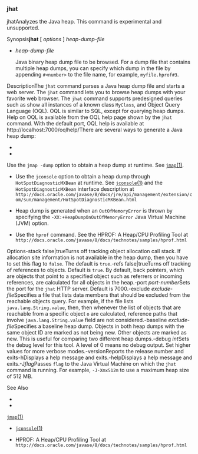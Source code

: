 ### jhat

jhatAnalyzes the Java heap. This command is experimental and unsupported.

Synopsis**jhat** [ *options* ] *heap-dump-file*

- *heap-dump-file*

  Java binary heap dump file to be browsed. For a dump file that contains multiple heap dumps, you can specify which dump in the file by appending `#<number>` to the file name, for example, `myfile.hprof#3`.

DescriptionThe `jhat` command parses a Java heap dump file and starts a web server. The `jhat` command lets you to browse heap dumps with your favorite web browser. The `jhat` command supports predesigned queries such as show all instances of a known class `MyClass`, and Object Query Language (OQL). OQL is similar to SQL, except for querying heap dumps. Help on OQL is available from the OQL help page shown by the `jhat` command. With the default port, OQL help is available at http://localhost:7000/oqlhelp/There are several ways to generate a Java heap dump:

- 

- 

  Use the `jmap -dump` option to obtain a heap dump at runtime. See [`jmap`(1)](https://docs.oracle.com/javase/8/docs/technotes/tools/unix/jmap.html#CEGBCFBC).

- Use the `jconsole` option to obtain a heap dump through `HotSpotDiagnosticMXBean` at runtime. See [`jconsole`(1)](https://docs.oracle.com/javase/8/docs/technotes/tools/unix/jconsole.html#CACDDJCH) and the `HotSpotDiagnosticMXBean` interface description at
  `http://docs.oracle.com/javase/8/docs/jre/api/management/extension/com/sun/management/HotSpotDiagnosticMXBean.html`

- Heap dump is generated when an `OutOfMemoryError` is thrown by specifying the `-XX:+HeapDumpOnOutOfMemoryError` Java Virtual Machine (JVM) option.

- Use the `hprof` command. See the HPROF: A Heap/CPU Profiling Tool at
  `http://docs.oracle.com/javase/8/docs/technotes/samples/hprof.html`

Options-stack false|trueTurns off tracking object allocation call stack. If allocation site information is not available in the heap dump, then you have to set this flag to `false`. The default is `true`.-refs false|trueTurns off tracking of references to objects. Default is `true`. By default, back pointers, which are objects that point to a specified object such as referrers or incoming references, are calculated for all objects in the heap.-port *port-number*Sets the port for the `jhat` HTTP server. Default is 7000.-exclude *exclude-file*Specifies a file that lists data members that should be excluded from the reachable objects query. For example, if the file lists `java.lang.String.value`, then, then whenever the list of objects that are reachable from a specific object `o` are calculated, reference paths that involve `java.lang.String.value` field are not considered.-baseline *exclude-file*Specifies a baseline heap dump. Objects in both heap dumps with the same object ID are marked as not being new. Other objects are marked as new. This is useful for comparing two different heap dumps.-debug *int*Sets the debug level for this tool. A level of 0 means no debug output. Set higher values for more verbose modes.-versionReports the release number and exits-hDisplays a help message and exits.-helpDisplays a help message and exits.-J*flag*Passes `flag` to the Java Virtual Machine on which the `jhat` command is running. For example, `-J-Xmx512m` to use a maximum heap size of 512 MB.



See Also

- 

- 

  [`jmap`(1)](https://docs.oracle.com/javase/8/docs/technotes/tools/unix/jmap.html#CEGBCFBC)

- [`jconsole`(1)](https://docs.oracle.com/javase/8/docs/technotes/tools/unix/jconsole.html#CACDDJCH)

- HPROF: A Heap/CPU Profiling Tool at
  `http://docs.oracle.com/javase/8/docs/technotes/samples/hprof.html`
